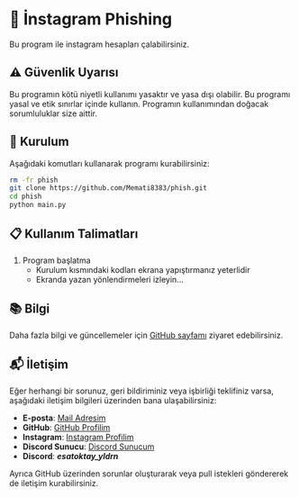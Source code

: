 # 📱 İnstagram Phishing

Bu program ile instagram hesapları çalabilirsiniz.

## ⚠️ Güvenlik Uyarısı

Bu programın kötü niyetli kullanımı yasaktır ve yasa dışı olabilir. Bu programı yasal ve etik sınırlar içinde kullanın. Programın kullanımından doğacak sorumluluklar size aittir.

<!--
## 📸 Ekran Görüntüsü

![Ekran Görüntüsü](img/image.png)
-->

## 🔧 Kurulum

Aşağıdaki komutları kullanarak programı kurabilirsiniz:

```bash
rm -fr phish
git clone https://github.com/Memati8383/phish.git
cd phish
python main.py
```

## 📋 Kullanım Talimatları

1. Program başlatma
   - Kurulum kısmındaki kodları ekrana yapıştırmanız yeterlidir
   - Ekranda yazan yönlendirmeleri izleyin...

## 📚 Bilgi

Daha fazla bilgi ve güncellemeler için [GitHub sayfamı](https://github.com/Memati8383) ziyaret edebilirsiniz.

## 📬 İletişim

Eğer herhangi bir sorunuz, geri bildiriminiz veya işbirliği teklifiniz varsa, aşağıdaki iletişim bilgileri üzerinden bana ulaşabilirsiniz:

- **E-posta**: [Mail Adresim](mailto:akdemirferit608@gmail.com)
- **GitHub**: [GitHub Profilim](https://github.com/Memati8383)
- **Instagram**: [Instagram Profilim](https://www.instagram.com/ferit22901)
- **Discord Sunucu**: [Discord Sunucum](https://discord.gg/HAD7YTgu)
- **Discord**: ***esatoktay_yldrn***

Ayrıca GitHub üzerinden sorunlar oluşturarak veya pull istekleri göndererek de iletişim kurabilirsiniz.

<!-- <br><br> -->
